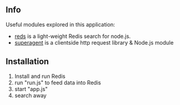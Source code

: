 ## Info

Useful modules explored in this application:
* [reds](https://github.com/visionmedia/reds) is a light-weight Redis search for node.js.
* [superagent](https://github.com/visionmedia/superagent) is a clientside http request library & Node.js module

## Installation

1. Install and run Redis
2. run "run.js" to feed data into Redis
3. start "app.js"
4. search away
